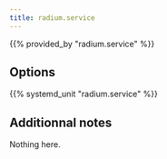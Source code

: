 ```yaml
---
title: radium.service
---
```


{{% provided_by "radium.service" %}}

## Options

{{% systemd_unit "radium.service" %}}

## Additionnal notes

Nothing here.